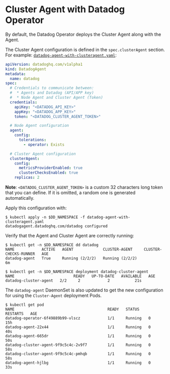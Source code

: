 # Cluster Agent with Datadog Operator

By default, the Datadog Operator deploys the Cluster Agent along with the Agent.

The Cluster Agent configuration is defined in the `spec.clusterAgent` section. For example: [`datadog-agent-with-clusteragent.yaml`][1]:

```yaml
apiVersion: datadoghq.com/v1alpha1
kind: DatadogAgent
metadata:
  name: datadog
spec:
  # Credentials to communicate between:
  #  * Agents and Datadog (API/APP key)
  #  * Node Agent and Cluster Agent (Token)
  credentials:
    apiKey: "<DATADOG_API_KEY>"
    appKey: "<DATADOG_APP_KEY>"
    token: "<DATADOG_CLUSTER_AGENT_TOKEN>"

  # Node Agent configuration
  agent:
    config:
      tolerations:
        - operator: Exists

  # Cluster Agent configuration
  clusterAgent:
    config:
      metricsProviderEnabled: true
      clusterChecksEnabled: true
    replicas: 2
```

**Note**: `<DATADOG_CLUSTER_AGENT_TOKEN>` is a custom 32 characters long token that you can define. If it is omitted, a random one is generated automatically.

Apply this configuration with:

```shell
$ kubectl apply -n $DD_NAMESPACE -f datadog-agent-with-clusteragent.yaml
datadogagent.datadoghq.com/datadog configured
```

Verify that the Agent and Cluster Agent are correctly running:

```shell
$ kubectl get -n $DD_NAMESPACE dd datadog
NAME            ACTIVE   AGENT             CLUSTER-AGENT     CLUSTER-CHECKS-RUNNER   AGE
datadog-agent   True     Running (2/2/2)   Running (2/2/2)                           6m

$ kubectl get -n $DD_NAMESPACE deployment datadog-cluster-agent
NAME                          READY   UP-TO-DATE   AVAILABLE   AGE
datadog-cluster-agent   2/2     2            2           21s
```

The `datadog-agent` DaemonSet is also updated to get the new configuration for using the `Cluster-Agent` deployment Pods.

```shell
$ kubectl get pod
NAME                                         READY   STATUS    RESTARTS   AGE
datadog-operator-6f49889b99-vlscz            1/1     Running   0          15h
datadog-agent-22x44                          1/1     Running   0          40s
datadog-agent-665dr                          1/1     Running   0          50s
datadog-cluster-agent-9f9c5c4c-2v9f7         1/1     Running   0          58s
datadog-cluster-agent-9f9c5c4c-pmhqb         1/1     Running   0          58s
datadog-agent-hjlbg                          1/1     Running   0          33s
```

[1]: https://github.com/DataDog/datadog-operator/blob/main/examples/datadogagent/datadog-agent-with-clusteragent.yaml
